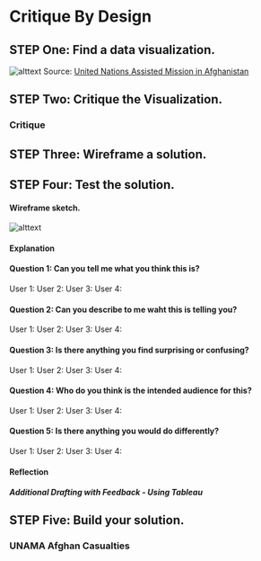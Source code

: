 # Critique By Design
## STEP One: Find a data visualization. 
![alttext](https://github.com/haleemaahmad/Telling-Stories-w-Data/issues/1#issue-1049372629)
Source: [United Nations Assisted Mission in Afghanistan](https://news.un.org/en/story/2021/07/1096382)

## STEP Two: Critique the Visualization.
### Critique

## STEP Three: Wireframe a solution.

## STEP Four: Test the solution. 
#### Wireframe sketch. 
![alttext](https://github.com/haleemaahmad/Telling-Stories-w-Data/issues/2#issue-1049373033)

#### Explanation 


#### Question 1: Can you tell me what you think this is?
User 1: 
User 2:
User 3: 
User 4:

#### Question 2: Can you describe to me waht this is telling you?
User 1: 
User 2:
User 3: 
User 4:

#### Question 3: Is there anything you find surprising or confusing?
User 1: 
User 2:
User 3: 
User 4:

#### Question 4: Who do you think is the intended audience for this?
User 1: 
User 2:
User 3: 
User 4:

#### Question 5: Is there anything you would do differently?
User 1: 
User 2:
User 3: 
User 4:

#### Reflection


##### Additional Drafting with Feedback - Using Tableau

## STEP Five: Build your solution. 
### UNAMA Afghan Casualties
<script type='text/javascript' src='https://prod-useast-b.online.tableau.com/javascripts/api/viz_v1.js'></script><div class='tableauPlaceholder' style='width: 1152px; height: 678px;'><object class='tableauViz' width='1152' height='678' style='display:none;'><param name='host_url' value='https%3A%2F%2Fprod-useast-b.online.tableau.com%2F' /> <param name='embed_code_version' value='3' /> <param name='site_root' value='&#47;t&#47;hjahmadportfolio' /><param name='name' value='CritiqueVisualization-UNAMAAfghanCasualties&#47;AfghanCasualities' /><param name='tabs' value='no' /><param name='toolbar' value='yes' /><param name='showAppBanner' value='false' /></object></div>
